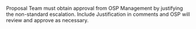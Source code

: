 Proposal Team must obtain approval from OSP Management by justifying the non-standard escalation.  Include Justification in comments and OSP will review and approve as necessary.
